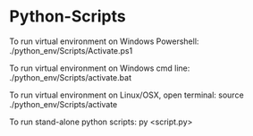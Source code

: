 # Python-Scripts

To run virtual environment on Windows Powershell:
./python_env/Scripts/Activate.ps1

To run virtual environment on Windows cmd line:
./python_env/Scripts/activate.bat

To run virtual environment on Linux/OSX, open terminal:
source ./python_env/Scripts/activate

To run stand-alone python scripts:
py <script.py>